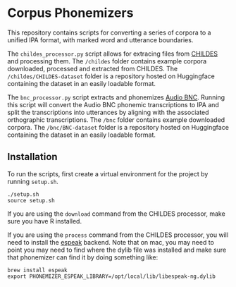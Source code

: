 # Corpus Phonemizers

This repository contains scripts for converting a series of corpora to a unified IPA format, with marked word and utterance boundaries. 

The `childes_processor.py` script allows for extracing files from [CHILDES](https://childes.talkbank.org/) and processing them. The `/childes` folder contains example corpora downloaded, processed and extracted from CHILDES. The `/childes/CHILDES-dataset` folder is a repository hosted on Huggingface containing the dataset in an easily loadable format.

The `bnc_processor.py` script extracts and phonemizes [Audio BNC](http://www.phon.ox.ac.uk/AudioBNC). Running this script will convert the Audio BNC phonemic transcriptions to IPA and split the transcriptions into utterances by aligning with the associated orthographic transcriptions. The `/bnc` folder contains example downloaded corpora. The `/bnc/BNC-dataset` folder is a repository hosted on Huggingface containing the dataset in an easily loadable format.

## Installation

To run the scripts, first create a virtual environment for the project by running `setup.sh`.

```
./setup.sh
source setup.sh
```

If you are using the `download` command from the CHILDES processor, make sure you have R installed.

If you are using the `process` command from the CHILDES processor, you will need to install the [espeak](https://github.com/espeak-ng/espeak-ng) backend. Note that on mac, you may need to point you may need to find where the dylib file was installed and make sure that phonemizer can find it by doing something like:

```
brew install espeak
export PHONEMIZER_ESPEAK_LIBRARY=/opt/local/lib/libespeak-ng.dylib
```
